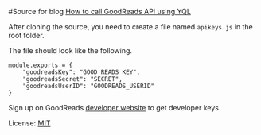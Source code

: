 #Source for blog [How to call GoodReads API using YQL](https://www.slightedgecoder.com/?p=470&preview=true)

After cloning the source, you need to create a file named `apikeys.js` in the root folder.

The file should look like the following.

    module.exports = {
        "goodreadsKey": "GOOD READS KEY",
        "goodreadsSecret": "SECRET",
        "goodreadsUserID": "GOODREADS_USERID"
    }

Sign up on GoodReads [developer website](https://www.goodreads.com/api/keys) to get developer keys.

License: [MIT](https://opensource.org/licenses/MIT)



